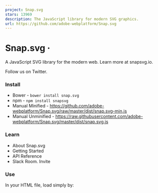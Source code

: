 ```yaml
---
project: Snap.svg
stars: 13969
description: The JavaScript library for modern SVG graphics.
url: https://github.com/adobe-webplatform/Snap.svg
---
```


Snap.svg ·
==========

A JavaScript SVG library for the modern web. Learn more at snapsvg.io.

Follow us on Twitter.

### Install

-   Bower - `bower install snap.svg`
-   npm - `npm install snapsvg`
-   Manual Minified - https://github.com/adobe-webplatform/Snap.svg/raw/master/dist/snap.svg-min.js
-   Manual Unminified - https://raw.githubusercontent.com/adobe-webplatform/Snap.svg/master/dist/snap.svg.js

### Learn

-   About Snap.svg
-   Getting Started
-   API Reference
-   Slack Room. Invite

### Use

In your HTML file, load simply by:

<script src\="snap.svg-min.js"\></script\>

No other scripts are needed. Both the minified and uncompressed (for development) versions are in the `/dist` folder.

#### webpack

To load with webpack 2.x and 3.x, install Imports Loader (`npm i -D imports-loader`), and add the following to your webpack config:

module: {
  rules: \[
    {
      test: require.resolve('snapsvg/dist/snap.svg.js'),
      use: 'imports-loader?this=>window,fix=>module.exports=0',
    },
  \],
},
resolve: {
  alias: {
    snapsvg: 'snapsvg/dist/snap.svg.js',
  },
},

Then, in any module you’d like to require Snap, use:

```
import Snap from 'snapsvg';
```

### Build

Snap.svg uses Grunt to build.

-   Open the terminal from the Snap.svg directory:

cd Snap.svg

-   Install its command line interface (CLI) globally:

npm install -g grunt-cli

_\*You might need to use `sudo npm`, depending on your configuration._

-   Install dependencies with npm:

npm install

_\*Snap.svg uses Grunt 0.4.0. You might want to read more on their website if you haven’t upgraded since a lot has changed._

-   To build the files run

grunt

-   The results will be built into the `dist` folder.
-   Alternatively type `grunt watch` to have the build run automatically when you make changes to source files.

### Testing

Tests are located in `test` folder. To run tests, simply open `test.html` in there. Automatic tests use PhantomJS to scrap this file, so you can use it as a reference.

Alternatively, install PhantomJS and run command

grunt test

### Contribute

-   Fill out the CLA.
-   Fork the repo.
-   Create a branch:

git checkout -b my\_branch

-   Add your changes.
-   Check that tests are passing
-   Commit your changes:

git commit -am "Added some awesome stuff"

-   Push your branch:

git push origin my\_branch

-   Make a pull request to `dev`(!) branch.

_Note:_ Pull requests to other branches than `dev` or without filled CLA wouldn’t be accepted.
